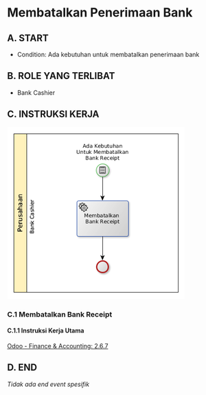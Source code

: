 # Membatalkan Penerimaan Bank

## <a name="input">A. START</a>

* Condition: Ada kebutuhan untuk membatalkan penerimaan bank

## <a name="role">B. ROLE YANG TERLIBAT</a>

* Bank Cashier

## <a name="instruksi">C. INSTRUKSI KERJA</a>

![](../img/membatalkan-penerimaan-bank.png)

### C.1 Membatalkan Bank Receipt

#### C.1.1 Instruksi Kerja Utama

[Odoo - Finance & Accounting: 2.6.7](https://open-synergy.github.io/mdbook-fa/transaksi/bank-receipt/batal.html)

## <a name="input">D. END</a>

*Tidak ada end event spesifik*
